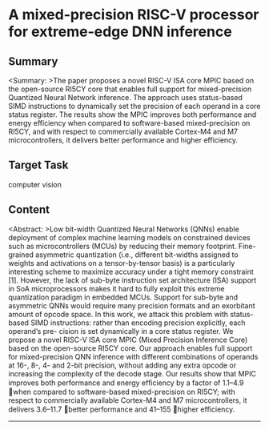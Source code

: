# A mixed-precision RISC-V processor for extreme-edge DNN inference

## Summary

<Summary: >The paper proposes a novel RISC-V ISA core MPIC based on the open-source RI5CY core that enables full support for mixed-precision Quantized Neural Network inference. The approach uses status-based SIMD instructions to dynamically set the precision of each operand in a core status register. The results show the MPIC improves both performance and energy efficiency when compared to software-based mixed-precision on RI5CY, and with respect to commercially available Cortex-M4 and M7 microcontrollers, it delivers better performance and higher efficiency.


## Target Task

computer vision

## Content

<Abstract: >Low bit-width Quantized Neural Networks (QNNs)
enable deployment of complex machine learning models on
constrained devices such as microcontrollers (MCUs) by reducing
their memory footprint. Fine-grained asymmetric quantization
(i.e., different bit-widths assigned to weights and activations on
a tensor-by-tensor basis) is a particularly interesting scheme
to maximize accuracy under a tight memory constraint [1].
However, the lack of sub-byte instruction set architecture (ISA)
support in SoA microprocessors makes it hard to fully exploit this
extreme quantization paradigm in embedded MCUs. Support for
sub-byte and asymmetric QNNs would require many precision
formats and an exorbitant amount of opcode space. In this work,
we attack this problem with status-based SIMD instructions:
rather than encoding precision explicitly, each operand’s pre-
cision is set dynamically in a core status register. We propose
a novel RISC-V ISA core MPIC (Mixed Precision Inference
Core) based on the open-source RI5CY core. Our approach
enables full support for mixed-precision QNN inference with
different combinations of operands at 16-, 8-, 4- and 2-bit
precision, without adding any extra opcode or increasing the
complexity of the decode stage. Our results show that MPIC
improves both performance and energy efﬁciency by a factor of
1.1–4.9 when compared to software-based mixed-precision on
RI5CY; with respect to commercially available Cortex-M4 and
M7 microcontrollers, it delivers 3.6–11.7 better performance
and 41–155 higher efﬁciency.



---

